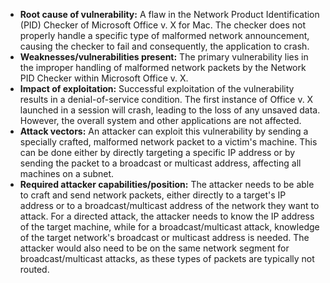 - **Root cause of vulnerability:** A flaw in the Network Product Identification (PID) Checker of Microsoft Office v. X for Mac. The checker does not properly handle a specific type of malformed network announcement, causing the checker to fail and consequently, the application to crash.
- **Weaknesses/vulnerabilities present:** The primary vulnerability lies in the improper handling of malformed network packets by the Network PID Checker within Microsoft Office v. X.
- **Impact of exploitation:** Successful exploitation of the vulnerability results in a denial-of-service condition. The first instance of Office v. X launched in a session will crash, leading to the loss of any unsaved data. However, the overall system and other applications are not affected.
- **Attack vectors:** An attacker can exploit this vulnerability by sending a specially crafted, malformed network packet to a victim's machine. This can be done either by directly targeting a specific IP address or by sending the packet to a broadcast or multicast address, affecting all machines on a subnet.
- **Required attacker capabilities/position:** The attacker needs to be able to craft and send network packets, either directly to a target's IP address or to a broadcast/multicast address of the network they want to attack. For a directed attack, the attacker needs to know the IP address of the target machine, while for a broadcast/multicast attack, knowledge of the target network's broadcast or multicast address is needed. The attacker would also need to be on the same network segment for broadcast/multicast attacks, as these types of packets are typically not routed.